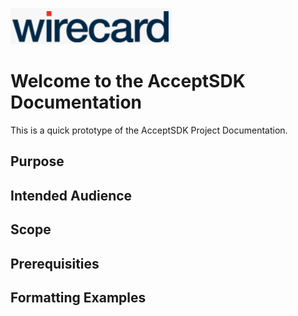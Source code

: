 ![](assets/wirecard-white-logo.png) 

# Welcome to the AcceptSDK Documentation
This is a quick prototype of the AcceptSDK Project Documentation.

## Purpose

## Intended Audience

## Scope

## Prerequisities

## Formatting Examples

